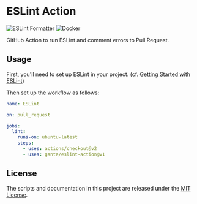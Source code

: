 # ESLint Action

![ESLint Formatter](https://github.com/ganta/eslint-action/workflows/ESLint%20Formatter/badge.svg) ![Docker](https://github.com/ganta/eslint-action/workflows/Docker/badge.svg)

GitHub Action to run ESLint and comment errors to Pull Request.


## Usage

First, you'll need to set up ESLint in your project. (cf. [Getting Started with ESLint](https://eslint.org/docs/user-guide/getting-started))

Then set up the workflow as follows:

```yaml
name: ESLint

on: pull_request

jobs:
  lint:
    runs-on: ubuntu-latest
    steps:
      - uses: actions/checkout@v2
      - uses: ganta/eslint-action@v1
```

## License

The scripts and documentation in this project are released under the [MIT License](LICENSE).
